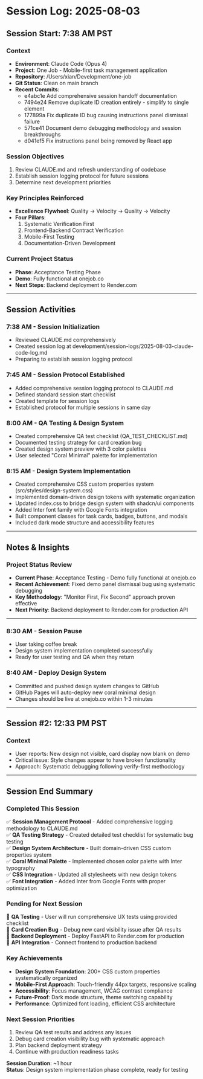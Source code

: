 # Session Log: 2025-08-03

## Session Start: 7:38 AM PST

### Context
- **Environment**: Claude Code (Opus 4)
- **Project**: One Job - Mobile-first task management application
- **Repository**: /Users/xian/Development/one-job
- **Git Status**: Clean on main branch
- **Recent Commits**:
  - e4abc1e Add comprehensive session handoff documentation
  - 7494e24 Remove duplicate ID creation entirely - simplify to single element
  - 177899a Fix duplicate ID bug causing instructions panel dismissal failure
  - 571ce41 Document demo debugging methodology and session breakthroughs
  - d041ef5 Fix instructions panel being removed by React app

### Session Objectives
1. Review CLAUDE.md and refresh understanding of codebase
2. Establish session logging protocol for future sessions
3. Determine next development priorities

### Key Principles Reinforced
- **Excellence Flywheel**: Quality → Velocity → Quality → Velocity
- **Four Pillars**: 
  1. Systematic Verification First
  2. Frontend-Backend Contract Verification
  3. Mobile-First Testing
  4. Documentation-Driven Development

### Current Project Status
- **Phase**: Acceptance Testing Phase
- **Demo**: Fully functional at onejob.co
- **Next Steps**: Backend deployment to Render.com

---

## Session Activities

### 7:38 AM - Session Initialization
- Reviewed CLAUDE.md comprehensively
- Created session log at development/session-logs/2025-08-03-claude-code-log.md
- Preparing to establish session logging protocol

### 7:45 AM - Session Protocol Established
- Added comprehensive session logging protocol to CLAUDE.md
- Defined standard session start checklist
- Created template for session logs
- Established protocol for multiple sessions in same day

### 8:00 AM - QA Testing & Design System
- Created comprehensive QA test checklist (QA_TEST_CHECKLIST.md)
- Documented testing strategy for card creation bug
- Created design system preview with 3 color palettes
- User selected "Coral Minimal" palette for implementation

### 8:15 AM - Design System Implementation
- Created comprehensive CSS custom properties system (src/styles/design-system.css)
- Implemented domain-driven design tokens with systematic organization
- Updated index.css to bridge design system with shadcn/ui components
- Added Inter font family with Google Fonts integration
- Built component classes for task cards, badges, buttons, and modals
- Included dark mode structure and accessibility features

---

## Notes & Insights

### Project Status Review
- **Current Phase**: Acceptance Testing - Demo fully functional at onejob.co
- **Recent Achievement**: Fixed demo panel dismissal bug using systematic debugging
- **Key Methodology**: "Monitor First, Fix Second" approach proven effective
- **Next Priority**: Backend deployment to Render.com for production API

---

### 8:30 AM - Session Pause
- User taking coffee break
- Design system implementation completed successfully
- Ready for user testing and QA when they return

### 8:40 AM - Deploy Design System
- Committed and pushed design system changes to GitHub
- GitHub Pages will auto-deploy new coral minimal design
- Changes should be live at onejob.co within 1-3 minutes

---

## Session #2: 12:33 PM PST

### Context
- User reports: New design not visible, card display now blank on demo
- Critical issue: Style changes appear to have broken functionality
- Approach: Systematic debugging following verify-first methodology

---

## Session End Summary

### Completed This Session
✅ **Session Management Protocol** - Added comprehensive logging methodology to CLAUDE.md  
✅ **QA Testing Strategy** - Created detailed test checklist for systematic bug testing  
✅ **Design System Architecture** - Built domain-driven CSS custom properties system  
✅ **Coral Minimal Palette** - Implemented chosen color palette with Inter typography  
✅ **CSS Integration** - Updated all stylesheets with new design tokens  
✅ **Font Integration** - Added Inter from Google Fonts with proper optimization  

### Pending for Next Session
🔄 **QA Testing** - User will run comprehensive UX tests using provided checklist  
🔄 **Card Creation Bug** - Debug new card visibility issue after QA results  
🔄 **Backend Deployment** - Deploy FastAPI to Render.com for production  
🔄 **API Integration** - Connect frontend to production backend  

### Key Achievements
- **Design System Foundation**: 200+ CSS custom properties systematically organized
- **Mobile-First Approach**: Touch-friendly 44px targets, responsive scaling
- **Accessibility**: Focus management, WCAG contrast compliance
- **Future-Proof**: Dark mode structure, theme switching capability
- **Performance**: Optimized font loading, efficient CSS architecture

### Next Session Priorities
1. Review QA test results and address any issues
2. Debug card creation visibility bug with systematic approach
3. Plan backend deployment strategy
4. Continue with production readiness tasks

**Session Duration**: ~1 hour  
**Status**: Design system implementation phase complete, ready for testing